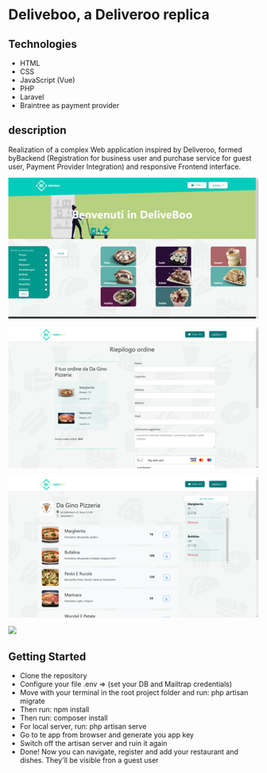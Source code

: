 # Deliveboo, a Deliveroo replica
## Technologies
* HTML
* CSS
* JavaScript (Vue)
* PHP
* Laravel
* Braintree as payment provider
## description
Realization of a complex Web application inspired by Deliveroo, formed byBackend (Registration for business user and
purchase service for guest user, Payment Provider Integration) and responsive Frontend interface.

![](https://raw.githubusercontent.com/zanza1266/Deliveboo/main/foto3.png)

![](https://raw.githubusercontent.com/zanza1266/Deliveboo/main/foto2.png)

![](https://raw.githubusercontent.com/zanza1266/Deliveboo/main/foto1.png)

![](foto4.gif)

## Getting Started
* Clone the repository
* Configure your file .env => (set your DB and Mailtrap credentials)
* Move with your terminal in the root project folder and run: php artisan migrate
* Then run: npm install
* Then run: composer install
* For local server, run: php artisan serve
* Go to te app from browser and generate you app key
* Switch off the artisan server and ruin it again
* Done! Now you can navigate, register and add your restaurant and dishes. They'll be visible fron a guest user
